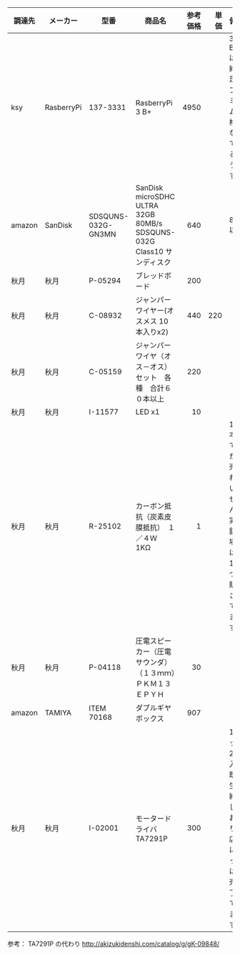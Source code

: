 | 調達先 | メーカー | 型番 | 商品名 | 参考価格 | 単価 | 備考 |
|--|--|--|--|--:|--:|--|
| ksy | RasberryPi | 137-3331 | RasberryPi 3 B+ | 4950 | | 3 B+ は供給不足でプレミアム価格になっているようです。 |
| amazon | SanDisk | SDSQUNS-032G-GN3MN | SanDisk microSDHC ULTRA 32GB 80MB/s SDSQUNS-032G Class10 サンディスク | 640 | | 8GB以上 |
| 秋月 | 秋月 | P-05294 | ブレッドボード | 200 | | |
| 秋月 | 秋月 | C-08932 | ジャンパーワイヤー(オスメス 10本入りx2) | 440 | 220 | |
| 秋月 | 秋月 | C-05159 | ジャンパーワイヤ（オス－オス）セット　各種　合計６０本以上 | 220 | | |
| 秋月 | 秋月 | I-11577 | LED x1 | 10 | | |
| 秋月 | 秋月 | R-25102 | カーボン抵抗（炭素皮膜抵抗）　１／４Ｗ　1KΩ | 1 | | 100本毎でしか販売されていません。実店舗の場合は、1本づつ販売されています。 |
| 秋月 | 秋月 | P-04118 | 圧電スピーカー（圧電サウンダ）（１３ｍｍ）ＰＫＭ１３ＥＰＹＨ | 30 | | |
| amazon | TAMIYA | ITEM 70168 | ダブルギヤボックス | 907 | | |
| 秋月 | 秋月 | I-02001 | モータードライバ TA7291P | 300 | | 1セット2個入 既に生産終了しており、店舗によっては販売終了しています。 |

参考：
TA7291P の代わり
http://akizukidenshi.com/catalog/g/gK-09848/

